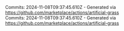Commits: 2024-11-08T09:37:45.610Z - Generated via https://github.com/marketplace/actions/artificial-grass
<br>
Commits: 2024-11-08T09:37:45.610Z - Generated via https://github.com/marketplace/actions/artificial-grass
<br>
